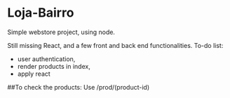 # Loja-Bairro
Simple webstore project, using node.

Still missing React, and a few front and back end functionalities.
To-do list:
- user authentication,
- render products in index,
- apply react

##To check the products:
Use /prod/(product-id)
